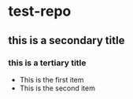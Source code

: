 # test-repo
## this is a secondary title 
### this is a tertiary title 

* This is the first item 
* This is the second item
